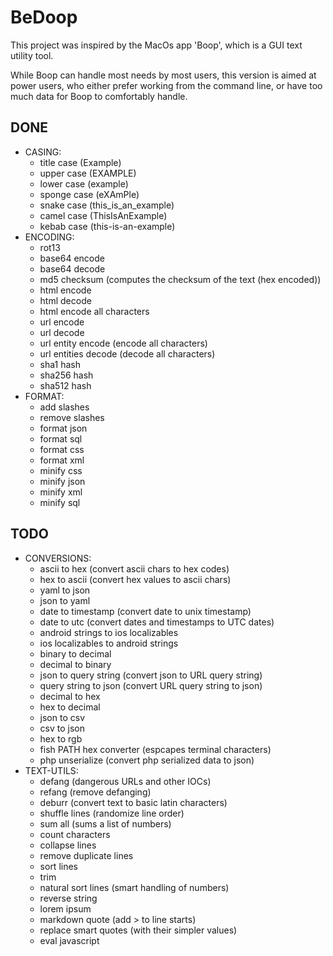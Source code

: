 # BeDoop

This project was inspired by the MacOs app 'Boop', which is a GUI text utility tool. 

While Boop can handle most needs by most users, this version is aimed at power users, 
who either prefer working from the command line, or have too much data for Boop to comfortably handle.

## DONE
 - CASING:
     - title case (Example)
     - upper case (EXAMPLE)
     - lower case (example)
     - sponge case (eXAmPle)
     - snake case (this_is_an_example)
     - camel case (ThisIsAnExample)
     - kebab case (this-is-an-example)
 - ENCODING:
     - rot13
     - base64 encode
     - base64 decode
     - md5 checksum (computes the checksum of the text (hex encoded))
     - html encode
     - html decode
     - html encode all characters
     - url encode
     - url decode
     - url entity encode (encode all characters)
     - url entities decode (decode all characters)
     - sha1 hash
     - sha256 hash
     - sha512 hash 
 - FORMAT:
     - add slashes
     - remove slashes
     - format json
     - format sql
     - format css
     - format xml
     - minify css
     - minify json
     - minify xml
     - minify sql 

## TODO
 - CONVERSIONS:
     - ascii to hex (convert ascii chars to hex codes)
     - hex to ascii (convert hex values to ascii chars)
     - yaml to json
     - json to yaml
     - date to timestamp (convert date to unix timestamp)
     - date to utc (convert dates and timestamps to UTC dates)
     - android strings to ios localizables
     - ios localizables to android strings
     - binary to decimal
     - decimal to binary
     - json to query string (convert json to URL query string)
     - query string to json (convert URL query string to json)
     - decimal to hex
     - hex to decimal
     - json to csv
     - csv to json
     - hex to rgb
     - fish PATH hex converter (espcapes terminal characters)
     - php unserialize (convert php serialized data to json) 
 - TEXT-UTILS:
     - defang (dangerous URLs and other IOCs)
     - refang (remove defanging)
     - deburr (convert text to basic latin characters)
     - shuffle lines (randomize line order)
     - sum all (sums a list of numbers)
     - count characters
     - collapse lines
     - remove duplicate lines
     - sort lines
     - trim
     - natural sort lines (smart handling of numbers)
     - reverse string
     - lorem ipsum
     - markdown quote (add > to line starts)
     - replace smart quotes (with their simpler values)
     - eval javascript 

